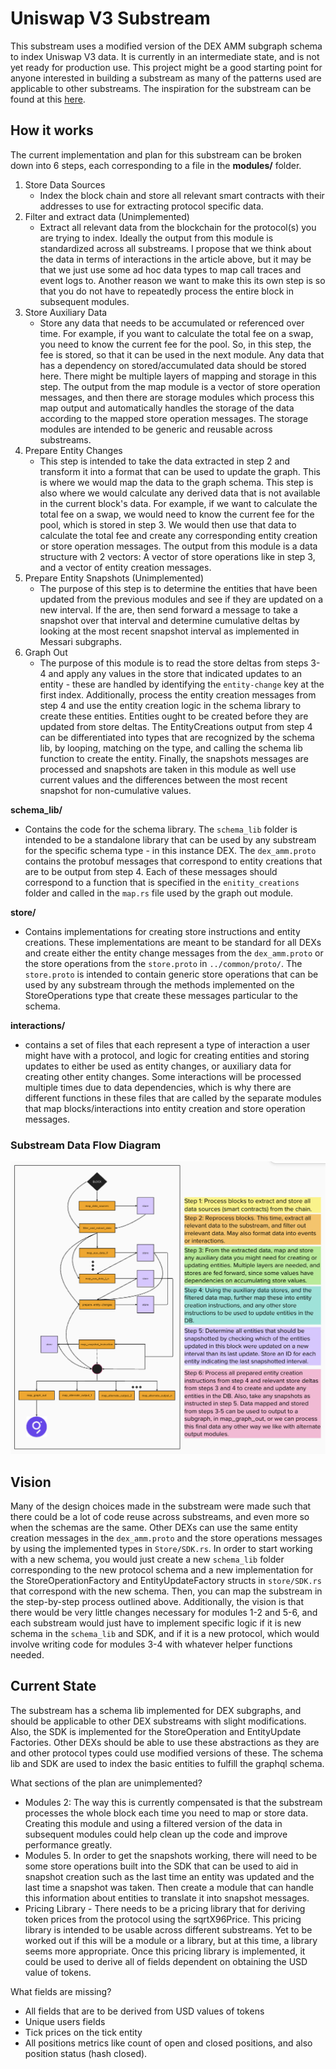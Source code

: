 # Uniswap V3 Substream
This substream uses a modified version of the DEX AMM subgraph schema to index Uniswap V3 data. It is currently in an intermediate state, and is not yet ready for production use. This project might be a good starting point for anyone interested in building a substream as many of the patterns used are applicable to other substreams. The inspiration for the substream can be found at this [here](https://engineering.messari.io/blog/parallel-indexing-of-blockchain-data-with-substreams).

## How it works
The current implementation and plan for this substream can be broken down into 6 steps, each corresponding to a file in the **modules/** folder.

1. Store Data Sources
    - Index the block chain and store all relevant smart contracts with their addresses to use for extracting protocol specific data. 
2. Filter and extract data (Unimplemented)
    - Extract all relevant data from the blockchain for the protocol(s) you are trying to index. Ideally the output from this module is standardized across all substreams. I propose that we think about the data in terms of interactions in the article above, but it may be that we just use some ad hoc data types to map call traces and event logs to. Another reason we want to make this its own step is so that you do not have to repeatedly process the entire block in subsequent modules.
3. Store Auxiliary Data
    - Store any data that needs to be accumulated or referenced over time. For example, if you want to calculate the total fee on a swap, you need to know the current fee for the pool. So, in this step, the fee is stored, so that it can be used in the next module. Any data that has a dependency on stored/accumulated data should be stored here. There might be multiple layers of mapping and storage in this step. The output from the map module is a vector of store operation messages, and then there are storage modules which process this map output and automatically handles the storage of the data according to the mapped store operation messages. The storage modules are intended to be generic and reusable across substreams.
4. Prepare Entity Changes
    - This step is intended to take the data extracted in step 2 and transform it into a format that can be used to update the graph. This is where we would map the data to the graph schema. This step is also where we would calculate any derived data that is not available in the current block's data. For example, if we want to calculate the total fee on a swap, we would need to know the current fee for the pool, which is stored in step 3. We would then use that data to calculate the total fee and create any corresponding entity creation or store operation messages. The output from this module is a data structure with 2 vectors: A vector of store operations like in step 3, and a vector of entity creation messages. 
5. Prepare Entity Snapshots (Unimplemented)
    - The purpose of this step is to determine the entities that have been updated from the previous modules and see if they are updated on a new interval. If the are, then send forward a message to take a snapshot over that interval and determine cumulative deltas by looking at the most recent snapshot interval as implemented in Messari subgraphs. 
6. Graph Out
    - The purpose of this module is to read the store deltas from steps 3-4 and apply any values in the store that indicated updates to an entity - these are handled by identifying the `entity-change` key at the first index. Additionally, process the entity creation messages from step 4 and use the entity creation logic in the schema library to create these entities. Entities ought to be created before they are updated from store deltas. The EntityCreations output from step 4 can be differentiated into types that are recognized by the schema lib, by looping, matching on the type, and calling the schema lib function to create the entity. Finally, the snapshots messages are processed and snapshots are taken in this module as well use current values and the differences between the most recent snapshot for non-cumulative values. 

**schema_lib/** 
- Contains the code for the schema library. The `schema_lib` folder is intended to be a standalone library that can be used by any substream for the specific schema type - in this instance DEX. The `dex_amm.proto` contains the protobuf messages that correspond to entity creations that are to be output from step 4. Each of these messages should correspond to a function that is specified in the `enitity_creations` folder and called in the `map.rs` file used by the graph out module.

**store/** 
- Contains implementations for creating store instructions and entity creations. These implementations are meant to be standard for all DEXs and create either the entity change messages from the `dex_amm.proto` or the store operations from the `store.proto` in `../common/proto/`. The `store.proto` is intended to contain generic store operations that can be used by any substream through the methods implemented on the StoreOperations type that create these messages particular to the schema.

**interactions/**
- contains a set of files that each represent a type of interaction a user might have with a protocol, and logic for creating entities and storing updates to either be used as entity changes, or auxiliary data for creating other entity changes. Some interactions will be processed multiple times due to data dependencies, which is why there are different functions in these files that are called by the separate modules that map blocks/interactions into entity creation and store operation messages.

### Substream Data Flow Diagram
![alt text](./img/data_flow.png "Substream Data Flow Diagram")

## Vision
Many of the design choices made in the substream were made such that there could be a lot of code reuse across substreams, and even more so when the schemas are the same. Other DEXs can use the same entity creation messages in the `dex_amm.proto` and the store operations messages by using the implemented types in `Store/SDK.rs`. In order to start working with a new schema, you would just create a new `schema_lib` folder corresponding to the new protocol schema and a new implementation for the StoreOperationFactory and EntityUpdateFactory structs in `store/SDK.rs ` that correspond with the new schema. Then, you can map the substream in the step-by-step process outlined above. Additionally, the vision is that there would be very little changes necessary for modules 1-2 and 5-6, and each substream would just have to implement specific logic if it is new schema in the `schema_lib` and SDK, and if it is a new protocol, which would involve writing code for modules 3-4 with whatever helper functions needed.

## Current State
The substream has a schema lib implemented for DEX subgraphs, and should be applicable to other DEX substreams with slight modifications. Also, the SDK is implemented for the StoreOperation and EntityUpdate Factories. Other DEXs should be able to use these abstractions as they are and other protocol types could use modified versions of these. The schema lib and SDK are used to index the basic entities to fulfill the graphql schema. 

What sections of the plan are unimplemented?
- Modules 2: The way this is currently compensated is that the substream processes the whole block each time you need to map or store data. Creating this module and using a filtered version of the data in subsequent modules could help clean up the code and improve performance greatly.
- Modules 5. In order to get the snapshots working, there will need to be some store operations built into the SDK that can be used to aid in snapshot creation such as the last time an entity was updated and the last time a snapshot was taken. Then create a module that can handle this information about entities to translate it into snapshot messages.
- Pricing Library - There needs to be a pricing library that for deriving token prices from the protocol using the sqrtX96Price. This pricing library is intended to be usable across different substreams. Yet to be worked out if this will be a module or a library, but at this time, a library seems more appropriate. Once this pricing library is implemented, it could be used to derive all of fields dependent on obtaining the USD value of tokens.

What fields are missing?
- All fields that are to be derived from USD values of tokens
- Unique users fields
- Tick prices on the tick entity
- All positions metrics like count of open and closed positions, and also position status (hash closed).
